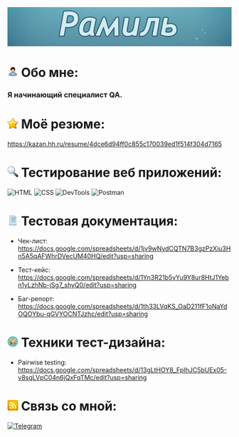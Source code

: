 ![Header](https://github.com/Ramil-1223/ramil-1223/blob/1f0023cb8686da322f5dd1d15c5c03050aa3f529/assets/Рамиль.png)

# ![Инфо](image-6.png) Обо мне:</h1>

### Я начинающий специалист QA.

# ![Резюме](image-3.png) Моё резюме:

<https://kazan.hh.ru/resume/4dce6d94ff0c855c170039ed1f514f304d7165>

# ![Test](image-4.png) Тестирование веб приложений:

![HTML](https://img.shields.io/badge/-HTML-090909?style=for-the-badge&logo=HTML5)
![CSS](https://img.shields.io/badge/-CSS-090909?style=for-the-badge&logo=CSS3)
![DevTools](https://img.shields.io/badge/-DevTools-090909?style=for-the-badge&logo=google-chrome)
![Postman](https://img.shields.io/badge/-Postman-090909?style=for-the-badge&logo=postman)

# ![Документация](image-2.png) Тестовая документация:

 - Чек-лист: https://docs.google.com/spreadsheets/d/1jv9wNydCQTN7B3gzPzXiu3Hn5A5qAFWhrDVecUM40HQ/edit?usp=sharing

- Тест-кейс: https://docs.google.com/spreadsheets/d/1Yn3R21b5yYu9Y8ur8HtJ1Yebn1yLzhNb-jSg7_shyQ0/edit?usp=sharing

- Баг-репорт: https://docs.google.com/spreadsheets/d/1th33LVqKS_OaD211fF1oNaYdOQOYbu-qGVYOCNTJzhc/edit?usp=sharing

# ![Техники](image-17.png) Техники тест-дизайна:

- Pairwise testing: https://docs.google.com/spreadsheets/d/13gLtHOY8_FpIhJC5bUEx05-v8sqLVpC04n6jQxFqTMc/edit?usp=sharing

# ![Соц](image-5.png) Связь со мной:

[![Telegram](https://img.shields.io/badge/-Telegram-090909?style=social&logo=Telegram)](https://t.me/RamKoya)
